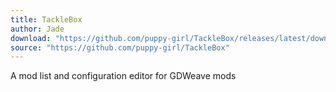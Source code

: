 ```yaml
---
title: TackleBox
author: Jade
download: "https://github.com/puppy-girl/TackleBox/releases/latest/download/TackleBox.zip"
source: "https://github.com/puppy-girl/TackleBox"
---
```


A mod list and configuration editor for GDWeave mods
